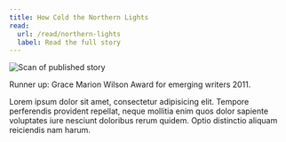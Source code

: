 ```yaml
---
title: How Cold the Northern Lights
read:
  url: /read/northern-lights
  label: Read the full story
---
```


![Scan of published story](https://placehold.it/500x300)

Runner up: Grace Marion Wilson Award for emerging writers 2011.

Lorem ipsum dolor sit amet, consectetur adipisicing elit. Tempore perferendis provident repellat, neque mollitia enim quos dolor sapiente voluptates iure nesciunt doloribus rerum quidem. Optio distinctio aliquam reiciendis nam harum.
